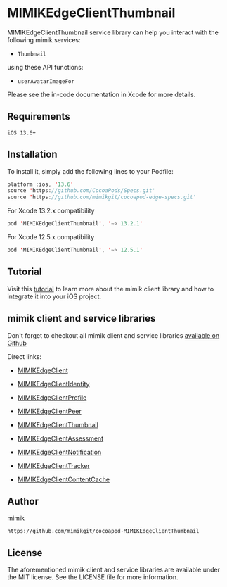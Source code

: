 # MIMIKEdgeClientThumbnail

 MIMIKEdgeClientThumbnail service library can help you interact with the following mimik services:

 * `Thumbnail`

 using these API functions:

 * `userAvatarImageFor`

 Please see the in-code documentation in Xcode for more details.

## Requirements
```
iOS 13.6+
```

## Installation

To install it, simply add the following lines to your Podfile:

```swift
platform :ios, '13.6'
source 'https://github.com/CocoaPods/Specs.git'
source 'https://github.com/mimikgit/cocoapod-edge-specs.git'
```

For Xcode 13.2.x compatibility

```swift
pod 'MIMIKEdgeClientThumbnail', '~> 13.2.1'
```

For Xcode 12.5.x compatibility

```swift
pod 'MIMIKEdgeClientThumbnail', '~> 12.5.1'
```

## Tutorial

Visit this [tutorial](https://devdocs.mimik.com/tutorials/03-index) to learn more about the mimik client library and how to integrate it into your iOS project.

## mimik client and service libraries

Don't forget to checkout all mimik client and service libraries [available on Github](https://github.com/search?q=cocoapod-MIMIKEdgeClient)

Direct links:
 
 * [MIMIKEdgeClient](https://github.com/mimikgit/cocoapod-MIMIKEdgeClient)
 
 * [MIMIKEdgeClientIdentity](https://github.com/mimikgit/cocoapod-MIMIKEdgeClientIdentity)
 * [MIMIKEdgeClientProfile](https://github.com/mimikgit/cocoapod-MIMIKEdgeClientProfile)
 * [MIMIKEdgeClientPeer](https://github.com/mimikgit/cocoapod-MIMIKEdgeClientPeer)
 * [MIMIKEdgeClientThumbnail](https://github.com/mimikgit/cocoapod-MIMIKEdgeClientThumbnail)
 
 * [MIMIKEdgeClientAssessment](https://github.com/mimikgit/cocoapod-MIMIKEdgeClientAssessment)
 * [MIMIKEdgeClientNotification](https://github.com/mimikgit/cocoapod-MIMIKEdgeClientNotification)
 * [MIMIKEdgeClientTracker](https://github.com/mimikgit/cocoapod-MIMIKEdgeClientTracker)
 * [MIMIKEdgeClientContentCache](https://github.com/mimikgit/cocoapod-MIMIKEdgeClientContentCache)

## Author

mimik
```
https://github.com/mimikgit/cocoapod-MIMIKEdgeClientThumbnail
```

## License

The aforementioned mimik client and service libraries are available under the MIT license. See the LICENSE file for more information.
